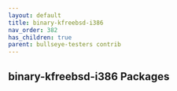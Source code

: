 ```yaml
---
layout: default
title: binary-kfreebsd-i386
nav_order: 382
has_children: true
parent: bullseye-testers contrib
---
```


## binary-kfreebsd-i386 Packages
